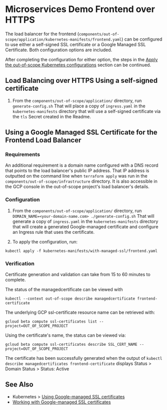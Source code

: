 # Microservices Demo Frontend over HTTPS

The load balancer for the frontend (`components/out-of-scope/application/kubernetes-manifests/frontend.yaml`)
can be configured to use either a self-signed SSL certificate or a Google Managed
SSL Certificate. Both configuration options are included.

After completing the configuration for either option, the steps in the [Apply the out-of-scope Kubernetes configurations](../README.md#apply-the-out-of-scope-kubernetes-configurations)
section can be continued.

## Load Balancing over HTTPS Using a self-signed certificate

1. From the `components/out-of-scope/application/` directory, run `generate-config.sh`
That will place a copy of `ingress.yaml` in the `kubernetes-manifests` directory
that will use a self-signed certificate via the `tls` Secret created in the Readme.

## Using a Google Managed SSL Certificate for the Frontend Load Balancer

### Requirements

An additional requirement is a domain name configured with a DNS record that
points to the load balancer's public IP address. That IP address is outputted on
the command line when `terraform apply` was run in the
`components/out-of-scope/infrastructure` directory. It is also accessible in the GCP
console in the out-of-scope project's load balancer's details.

### Configuration

1. From the `components/out-of-scope/application/` directory, run `DOMAIN_NAME=<your-domain-name.com> ./generate-config.sh`
That will generate a copy of `ingress.yaml` in the `kubernetes-manifests` directory
that will create a generated Google-managed certificate and configure an Ingress
rule that uses the certificate.

1. To apply the configuration, run:

```
kubectl apply -f kubernetes-manifests/with-managed-ssl/frontend.yaml
```

### Verification
Certificate generation and validation can take from 15 to 60 minutes to complete.

The status of the managedcertificate can be viewed with

```
kubectl --context out-of-scope describe managedcertificate frontend-certificate
```

The underlying GCP ssl-certificate resource name can be retrieved with:

```
gcloud beta compute ssl-certificates list --project=OUT_OF_SCOPE_PROJECT
```

Using the certificate's name, the status can be viewed via:

```
gcloud beta compute ssl-certificates describe SSL_CERT_NAME --project=OUT_OF_SCOPE_PROJECT
```

The certificate has been successfully generated when the output of
`kubectl describe managedcertificates frontend-certificate` displays Status > Domain Status > Status: Active

## See Also

* Kubernetes > [Using Google-managed SSL certificates](https://cloud.google.com/kubernetes-engine/docs/how-to/managed-certs)
* [Working with Google-managed SSL certificates](https://cloud.google.com/load-balancing/docs/ssl-certificates#managed-certs)
